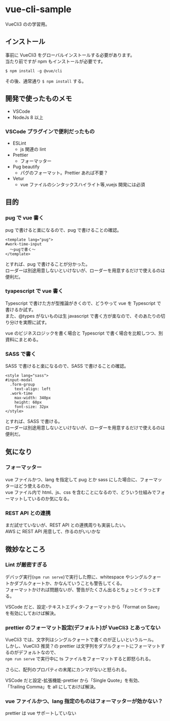 # vue-cli-sample

VueCli3 のの学習用。

## インストール

事前に VueCli3 をグローバルインストールする必要があります。  
当たり前ですが npm もインストールが必要です。

`$ npm install -g @vue/cli`

その後、通常通り `$ npm install` する。

## 開発で使ったものメモ

- VSCode
- NodeJs 8 以上

### VSCode プラグインで便利だったもの

- ESLint
  - js 関連の lint
- Prettier
  - フォーマッター
- Pug beautify
  - パグのフォーマット。Prettier あれば不要？
- Vetur
  - vue ファイルのシンタックスハイライト等,vuejs 開発には必須

## 目的

### pug で vue 書く

pug で書けると楽になるので、pug で書けることの確認。

```
<template lang="pug">
#work-time-input
  ～pugで書く～
</template>
```

とすれば、pug で書けることが分かった。  
ローダーは別途用意しないといけないが、ローダーを用意するだけで使えるのは便利だ。

### tyapescript で vue 書く

Typescript で書けた方が型推論がきくので、どうやって vue を Typescript で書けるか試す。  
また、@types がないものは生 javascript で書く方が楽なので、そのあたりの切り分けを実際に試す。

vue のビジネスロジックを書く場合と Typescript で書く場合を比較しつつ、別資料にまとめる。

### SASS で書く

SASS で書けると楽になるので、SASS で書けることの確認。

```
<style lang="sass">
#input-modal
  .form-group
    text-align: left
  .work-time
    max-width: 340px
    height: 60px
    font-size: 32px
</style>
```

とすれば、SASS で書ける。  
ローダーは別途用意しないといけないが、ローダーを用意するだけで使えるのは便利だ。

## 気になり

### フォーマッター

vue ファイルかつ、lang を指定して pug とか sass にした場合に、フォーマッターはどう使えるのか。  
vue ファイル内で html、js、css を含むことになるので、どういう仕組みでフォーマットしているのか気になる。

### REST API との連携

まだ試せていないが、REST API との連携周りも実装したい。  
AWS に REST API 用意して、作るのがいいかな

## 微妙なところ

### Lint が厳密すぎる

デバッグ実行(`npm run serve`)で実行した際に、whitespace やシングルクォートかダブルクォートか、かなんていうことも警告してくる。  
フォーマットかければ問題ないが、警告がたくさん出るとちょっとイラっとする。

VSCode だと、設定-テキストエディタ-フォーマットから「Format on Save」を有効にしておけば解決。

### prettier のフォーマット設定(デフォルト)が VueCli3 とあってない

VueCli3 では、文字列はシングルクォートで書くのが正しいというルール。  
しかし、VueCli3 推奨？の prettier は文字列をダブルクォートにフォーマットするのがデフォルトなので、  
`npm run serve` で実行中に ts ファイルをフォーマットすると即怒られる。

さらに、配列のプロパティの末尾にカンマがないと怒られる。

VSCode だと設定-拡張機能-prettier から「Single Quote」を有効、  
「Trailing Comma」を all にしておけば解決。

### vue ファイルかつ、lang 指定のものはフォーマッターが効かない？

prettier は vue サポートしていない
